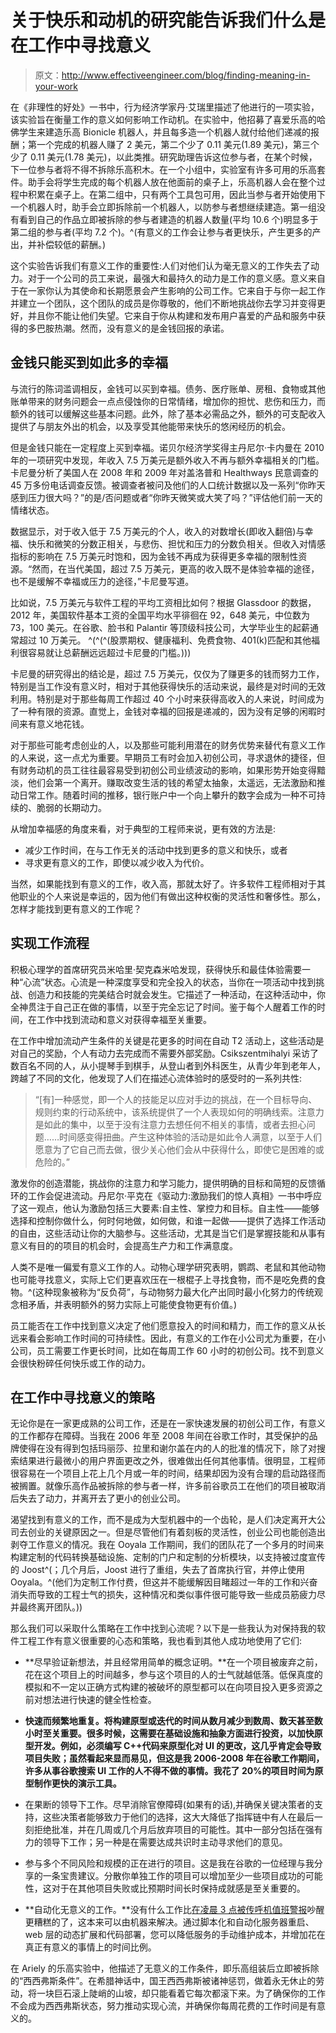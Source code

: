 # 关于快乐和动机的研究能告诉我们什么是在工作中寻找意义

> 原文：<http://www.effectiveengineer.com/blog/finding-meaning-in-your-work>

在《非理性的好处》一书中，行为经济学家丹·艾瑞里描述了他进行的一项实验，该实验旨在衡量工作的意义如何影响工作动机。在实验中，他招募了喜爱乐高的哈佛学生来建造乐高 Bionicle 机器人，并且每多造一个机器人就付给他们递减的报酬；第一个完成的机器人赚了 2 美元，第二个少了 0.11 美元(1.89 美元)，第三个少了 0.11 美元(1.78 美元)，以此类推。研究助理告诉这位参与者，在某个时候，下一位参与者将不得不拆除乐高积木。在一个小组中，实验室有许多可用的乐高套件。助手会将学生完成的每个机器人放在他面前的桌子上，乐高机器人会在整个过程中积累在桌子上。在第二组中，只有两个工具包可用，因此当参与者开始使用下一个机器人时，助手会立即拆除前一个机器人，以防参与者想继续建造。第一组没有看到自己的作品立即被拆除的参与者建造的机器人数量(平均 10.6 个)明显多于第二组的参与者(平均 7.2 个)。^(有意义的工作会让参与者更快乐，产生更多的产出，并补偿较低的薪酬。)

这个实验告诉我们有意义工作的重要性:人们对他们认为毫无意义的工作失去了动力。对于一个公司的员工来说，最强大和最持久的动力是工作的意义感。意义来自于在一家你认为其使命和长期愿景会产生影响的公司工作。它来自于与你一起工作并建立一个团队，这个团队的成员是你尊敬的，他们不断地挑战你去学习并变得更好，并且你不能让他们失望。它来自于你从构建和发布用户喜爱的产品和服务中获得的多巴胺热潮。然而，没有意义的是金钱回报的承诺。

## 金钱只能买到如此多的幸福

与流行的陈词滥调相反，金钱可以买到幸福。债务、医疗账单、房租、食物或其他账单带来的财务问题会一点点侵蚀你的日常情绪，增加你的担忧、悲伤和压力，而额外的钱可以缓解这些基本问题。此外，除了基本必需品之外，额外的可支配收入提供了与朋友外出的机会，以及享受其他能带来快乐的悠闲经历的机会。

但是金钱只能在一定程度上买到幸福。诺贝尔经济学奖得主丹尼尔·卡内曼在 2010 年的一项研究中发现，年收入 7.5 万美元是额外收入不再与额外幸福相关的门槛。卡尼曼分析了美国人在 2008 年和 2009 年对盖洛普和 Healthways 民意调查的 45 万多份电话调查反馈。被调查者被问及他们的人口统计数据以及一系列“你昨天感到压力很大吗？”的是/否问题或者“你昨天微笑或大笑了吗？”评估他们前一天的情绪状态。

数据显示，对于收入低于 7.5 万美元的个人，收入的对数增长(即收入翻倍)与幸福、快乐和微笑的分数正相关，与悲伤、担忧和压力的分数负相关。但收入对情感指标的影响在 7.5 万美元时饱和，因为金钱不再成为获得更多幸福的限制性资源。“然而，在当代美国，超过 7.5 万美元，更高的收入既不是体验幸福的途径，也不是缓解不幸福或压力的途径，”卡尼曼写道。

比如说，7.5 万美元与软件工程的平均工资相比如何？根据 Glassdoor 的数据，2012 年，美国软件基本工资的全国平均水平徘徊在 92，648 美元，中位数为 73，100 美元。在谷歌、脸书和 Palantir 等顶级科技公司，大学毕业生的起薪通常超过 10 万美元。 ^(^(^(股票期权、健康福利、免费食物、401(k)匹配和其他福利很容易就让总薪酬远远超过卡尼曼的门槛。)))

卡尼曼的研究得出的结论是，超过 7.5 万美元，仅仅为了赚更多的钱而努力工作，特别是当工作没有意义时，相对于其他获得快乐的活动来说，最终是对时间的无效利用。特别是对于那些每周工作超过 40 个小时来获得高收入的人来说，时间成为了一种有限的资源。直觉上，金钱对幸福的回报是递减的，因为没有足够的闲暇时间来有意义地花钱。

对于那些可能考虑创业的人，以及那些可能利用潜在的财务优势来替代有意义工作的人来说，这一点尤为重要。早期员工有时会加入初创公司，寻求退休的捷径，但有财务动机的员工往往最容易受到初创公司业绩波动的影响，如果形势开始变得黯淡，他们会第一个离开。赚取改变生活的钱的希望太抽象，太遥远，无法激励和推动日常工作。随着时间的推移，银行账户中一个向上攀升的数字会成为一种不可持续的、脆弱的长期动力。

从增加幸福感的角度来看，对于典型的工程师来说，更有效的方法是:

*   减少工作时间，在与工作无关的活动中找到更多的意义和快乐，或者
*   寻求更有意义的工作，即使以减少收入为代价。

当然，如果能找到有意义的工作，收入高，那就太好了。许多软件工程师相对于其他职业的个人来说是幸运的，因为他们有做出这种权衡的灵活性和奢侈性。那么，怎样才能找到更有意义的工作呢？

## 实现工作流程

积极心理学的首席研究员米哈里·契克森米哈发现，获得快乐和最佳体验需要一种“心流”状态。心流是一种深度享受和完全投入的状态，当你在一项活动中找到挑战、创造力和技能的完美结合时就会发生。它描述了一种活动，在这种活动中，你全神贯注于自己正在做的事情，以至于完全忘记了时间。鉴于每个人醒着工作的时间，在工作中找到流动和意义对获得幸福至关重要。

在工作中增加流动产生条件的关键是花更多的时间在自动 T2 活动上，这些活动是对自己的奖励，个人有动力去完成而不需要外部奖励。Csikszentmihalyi 采访了数百名不同的人，从小提琴手到棋手，从登山者到外科医生，从青少年到老年人，跨越了不同的文化，他发现了人们在描述心流体验时的感受时的一系列共性:

> “[有]一种感觉，即一个人的技能足以应对手边的挑战，在一个目标导向、规则约束的行动系统中，该系统提供了一个人表现如何的明确线索。注意力是如此的集中，以至于没有注意力去想任何不相关的事情，或者去担心问题……时间感变得扭曲。产生这种体验的活动是如此令人满意，以至于人们愿意为了它自己而去做，很少关心他们会从中获得什么，即使它是困难的或危险的。”

激发你的创造潜能，挑战你的注意力和学习能力，提供明确的目标和简短的反馈循环的工作会促进流动。丹尼尔·平克在《驱动力:激励我们的惊人真相》一书中呼应了这一观点，他认为激励包括三大要素:自主性、掌控力和目标。自主性——能够选择和控制你做什么，何时何地做，如何做，和谁一起做——提供了选择工作活动的自由，这些活动让你的大脑参与。这些活动，尤其是当它们是掌握技能和从事有意义有目的的项目的机会时，会提高生产力和工作满意度。

人类不是唯一偏爱有意义工作的人。动物心理学研究表明，鹦鹉、老鼠和其他动物也可能寻找意义，实际上它们更喜欢压在一根棍子上寻找食物，而不是吃免费的食物。^(这种现象被称为“反负荷”，与动物努力最大化产出同时最小化努力的传统观念相矛盾，并表明额外的努力实际上可能使食物更有价值。)

员工能否在工作中找到意义决定了他们愿意投入的时间和精力，而工作的意义从长远来看会影响工作时间的可持续性。因此，有意义的工作在小公司尤为重要，在小公司，员工需要工作更长时间，比如在每周工作 60 小时的初创公司。找不到意义会很快粉碎任何快乐或工作的动力。

## 在工作中寻找意义的策略

无论你是在一家更成熟的公司工作，还是在一家快速发展的初创公司工作，有意义的工作都存在障碍。当我在 2006 年至 2008 年间在谷歌工作时，其受保护的品牌使得在没有得到包括玛丽莎、拉里和谢尔盖在内的人的批准的情况下，除了对搜索结果进行最微小的用户界面更改之外，很难做出任何其他事情。很明显，工程师很容易在一个项目上花上几个月或一年的时间，结果却因为没有合理的启动路径而被搁置。就像乐高作品被拆除的参与者一样，许多前谷歌员工在他们的项目被取消后失去了动力，并离开去了更小的创业公司。

渴望找到有意义的工作，而不是成为大型机器中的一个齿轮，是人们决定离开大公司去创业的关键原因之一。但是尽管他们有着刻板的灵活性，创业公司也能创造出剥夺工作意义的情况。我在 Ooyala 工作期间，我们的团队花了一个多月的时间来构建定制的代码转换基础设施、定制的门户和定制的分析模块，以支持被过度宣传的 Joost^(；几个月后，Joost 进行了重组，失去了首席执行官，并停止使用 Ooyala。^(他们为定制工作付费，但这并不能缓解因目睹超过一年的工作和兴奋消失而导致的工程士气的损失，这种情况和类似事件很可能导致一些成员筋疲力尽并最终离开团队。))

那么我们可以采取什么策略在工作中找到心流呢？以下是一些我认为对保持我的软件工程工作有意义很重要的心态和策略，我也看到其他人成功地使用了它们:

*   **尽早验证新想法，并且经常用简单的概念证明。**在一个项目被废弃之前，花在这个项目上的时间越多，参与这个项目的人的士气就越低落。低保真度的模拟和不一定以正确方式构建的被破坏的原型都可以在向项目投入更多资源之前对想法进行快速的健全性检查。

*   **快速而频繁地重复。将构建原型或迭代的时间从数月减少到数周、数天甚至数小时至关重要。很多时候，这需要在基础设施和抽象方面进行投资，以加快原型开发。例如，必须编写 C++代码来原型化对 UI 的更改，这几乎肯定会导致项目失败；虽然看起来显而易见，但这是我 2006-2008 年在谷歌工作期间，许多从事谷歌搜索 UI 工作的人不得不做的事情。我花了 20%的项目时间为原型制作更快的演示工具。**

*   在果断的领导下工作。尽早消除官僚障碍(如果有的话),并确保关键决策者的支持，这些决策者能够致力于他们的选择，这大大降低了指挥链中有人在最后一刻拒绝批准，并在几周或几个月后放弃项目的可能性。其中一部分包括在强有力的领导下工作；另一种是在需要达成共识时主动寻求他们的意见。

*   参与多个不同风险和规模的正在进行的项目。这是我在谷歌的一位经理与我分享的一条宝贵建议。分散你单独工作的项目可以增加至少一些项目成功的可能性，这对于在其他项目失败或比预期时间长时保持成就感是至关重要的。

*   **自动化无意义的工作。**没有什么工作比[在凌晨 3 点被传呼机值班警报](/blog/script-for-success)吵醒更糟糕的了，这本来可以由机器来解决。通过脚本化和自动化服务器重启、web 层的动态扩展和代码部署，您可以降低服务的手动维护成本，并增加花在真正有意义的事情上的时间比例。

在 Ariely 的乐高实验中，他描述了无意义的工作条件，即乐高组装后立即被拆除的“西西弗斯条件”。在希腊神话中，国王西西弗斯被诸神惩罚，做着永无休止的劳动，将一块巨石滚上陡峭的山坡，却只能看着它每次都滚下来。为了确保你的工作不会成为西西弗斯状态，努力推动实现心流，并确保你每周花费的工作时间是有意义的。